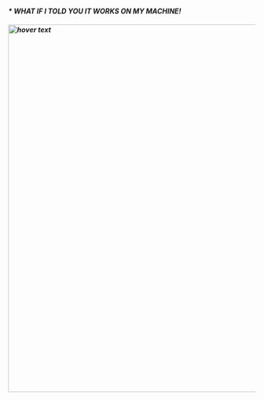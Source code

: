 

<h4 ><i>* WHAT IF I TOLD YOU IT WORKS ON MY MACHINE!<i/><h4>
<p >
  <img src="https://user-images.githubusercontent.com/94312066/222552679-a7581246-e4b1-40dd-b8b9-39cc0d6ffaeb.jpeg" width="750" title="hover text">
</p>


